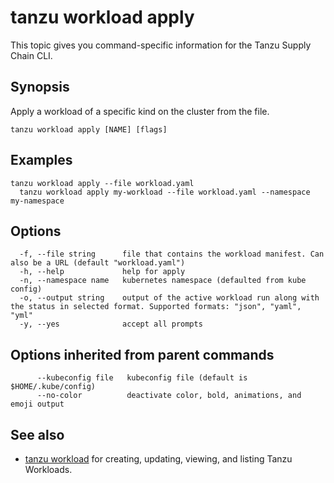# tanzu workload apply

This topic gives you command-specific information for the Tanzu Supply Chain CLI.

## Synopsis

Apply a workload of a specific kind on the cluster from the file.

```console
tanzu workload apply [NAME] [flags]
```

## Examples

```console
tanzu workload apply --file workload.yaml
  tanzu workload apply my-workload --file workload.yaml --namespace my-namespace
```

## Options

```console
  -f, --file string      file that contains the workload manifest. Can also be a URL (default "workload.yaml")
  -h, --help             help for apply
  -n, --namespace name   kubernetes namespace (defaulted from kube config)
  -o, --output string    output of the active workload run along with the status in selected format. Supported formats: "json", "yaml", "yml"
  -y, --yes              accept all prompts
```

## Options inherited from parent commands

```console
      --kubeconfig file   kubeconfig file (default is $HOME/.kube/config)
      --no-color          deactivate color, bold, animations, and emoji output
```

## See also

- [tanzu workload](tanzu_workload.hbs.md) for creating, updating, viewing, and listing Tanzu
  Workloads.